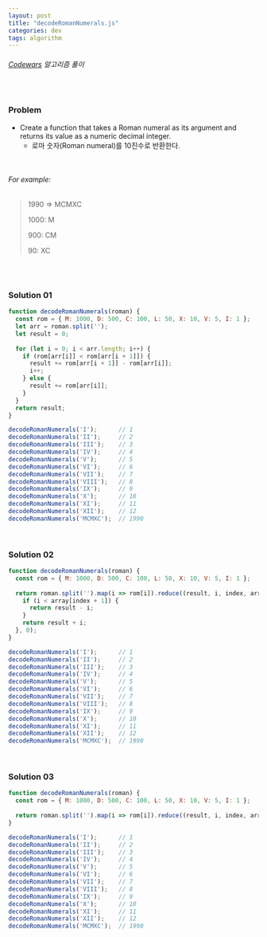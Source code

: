 ```yaml
---
layout: post
title: "decodeRomanNumerals.js"
categories: dev
tags: algorithm
---
```


###### [Codewars](https://www.codewars.com) 알고리즘 풀이

<br>

### Problem

- Create a function that takes a Roman numeral as its argument and returns its value as a numeric decimal integer.
  - 로마 숫자(Roman numeral)를 10진수로 반환한다.

<br>

###### For example:

> 1990 => MCMXC
>
> 1000: M
>
> 900: CM
>
> 90: XC

<br>

<br>

### Solution 01

```js
function decodeRomanNumerals(roman) {
  const rom = { M: 1000, D: 500, C: 100, L: 50, X: 10, V: 5, I: 1 };
  let arr = roman.split('');
  let result = 0;
  
  for (let i = 0; i < arr.length; i++) {
    if (rom[arr[i]] < rom[arr[i + 1]]) {
      result += rom[arr[i + 1]] - rom[arr[i]];
      i++;
    } else {
      result += rom[arr[i]];
    }
  }
  return result;
}

decodeRomanNumerals('I');      // 1
decodeRomanNumerals('II');     // 2
decodeRomanNumerals('III');    // 3
decodeRomanNumerals('IV');     // 4
decodeRomanNumerals('V');      // 5
decodeRomanNumerals('VI');     // 6
decodeRomanNumerals('VII');    // 7
decodeRomanNumerals('VIII');   // 8
decodeRomanNumerals('IX');     // 9
decodeRomanNumerals('X');      // 10
decodeRomanNumerals('XI');     // 11
decodeRomanNumerals('XII');    // 12
decodeRomanNumerals('MCMXC');  // 1990
```

<br>

### Solution 02

```js
function decodeRomanNumerals(roman) {
  const rom = { M: 1000, D: 500, C: 100, L: 50, X: 10, V: 5, I: 1 };
  
  return roman.split('').map(i => rom[i]).reduce((result, i, index, array) => {
    if (i < array[index + 1]) {
      return result - i;
    }
    return result + i;
  }, 0);
}

decodeRomanNumerals('I');      // 1
decodeRomanNumerals('II');     // 2
decodeRomanNumerals('III');    // 3
decodeRomanNumerals('IV');     // 4
decodeRomanNumerals('V');      // 5
decodeRomanNumerals('VI');     // 6
decodeRomanNumerals('VII');    // 7
decodeRomanNumerals('VIII');   // 8
decodeRomanNumerals('IX');     // 9
decodeRomanNumerals('X');      // 10
decodeRomanNumerals('XI');     // 11
decodeRomanNumerals('XII');    // 12
decodeRomanNumerals('MCMXC');  // 1990
```

<br>

### Solution 03

```js
function decodeRomanNumerals(roman) {
  const rom = { M: 1000, D: 500, C: 100, L: 50, X: 10, V: 5, I: 1 };
  
  return roman.split('').map(i => rom[i]).reduce((result, i, index, array) => result + (i < array[index + 1] ? -i : i), 0);
}

decodeRomanNumerals('I');      // 1
decodeRomanNumerals('II');     // 2
decodeRomanNumerals('III');    // 3
decodeRomanNumerals('IV');     // 4
decodeRomanNumerals('V');      // 5
decodeRomanNumerals('VI');     // 6
decodeRomanNumerals('VII');    // 7
decodeRomanNumerals('VIII');   // 8
decodeRomanNumerals('IX');     // 9
decodeRomanNumerals('X');      // 10
decodeRomanNumerals('XI');     // 11
decodeRomanNumerals('XII');    // 12
decodeRomanNumerals('MCMXC');  // 1990
```

<br>

<br>